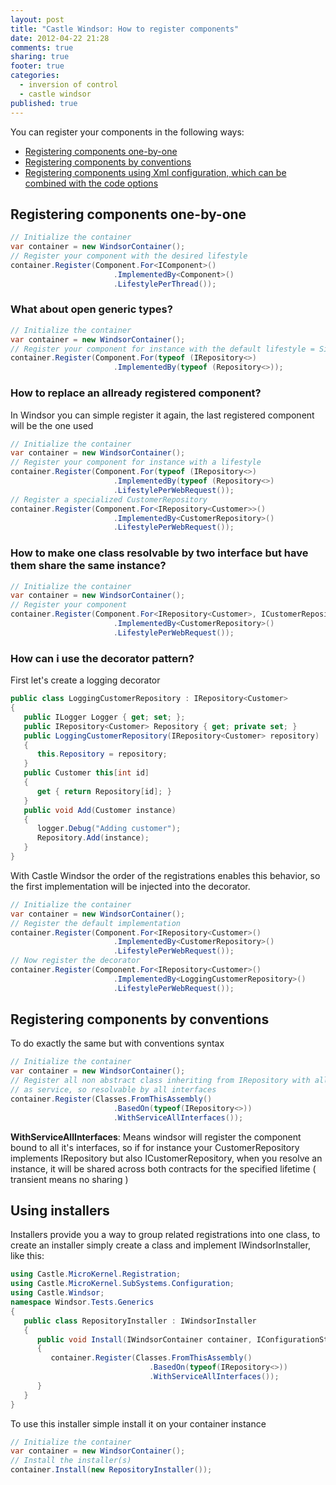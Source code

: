 ```yaml
---
layout: post
title: "Castle Windsor: How to register components"
date: 2012-04-22 21:28
comments: true
sharing: true
footer: true
categories:
  - inversion of control
  - castle windsor
published: true
---
```


You can register your components in the following ways:

- [Registering components one-by-one](https://github.com/castleproject/Windsor/blob/master/docs/registering-components-one-by-one.md)
- [Registering components by conventions](https://github.com/castleproject/Windsor/blob/master/docs/registering-components-by-conventions.md)
- [Registering components using Xml configuration, which can be combined with the code options](https://github.com/castleproject/Windsor/blob/master/docs/xml-registration-reference.md)

## Registering components one-by-one

```csharp
// Initialize the container
var container = new WindsorContainer();
// Register your component with the desired lifestyle
container.Register(Component.For<IComponent>()
                       .ImplementedBy<Component>()
                       .LifestylePerThread());
```

### What about open generic types?

```csharp
// Initialize the container
var container = new WindsorContainer();
// Register your component for instance with the default lifestyle = Singleton
container.Register(Component.For(typeof (IRepository<>)
                       .ImplementedBy(typeof (Repository<>));
```

### How to replace an allready registered component?

In Windsor you can simple register it again, the last registered component will be the one used

```csharp
// Initialize the container
var container = new WindsorContainer();
// Register your component for instance with a lifestyle
container.Register(Component.For(typeof (IRepository<>)
                       .ImplementedBy(typeof (Repository<>)
                       .LifestylePerWebRequest());
// Register a specialized CustomerRepository
container.Register(Component.For<IRepository<Customer>>()
                       .ImplementedBy<CustomerRepository>()
                       .LifestylePerWebRequest());
```

### How to make one class resolvable by two interface but have them share the same instance?

```csharp
// Initialize the container
var container = new WindsorContainer();
// Register your component
container.Register(Component.For<IRepository<Customer>, ICustomerRepository>()
                       .ImplementedBy<CustomerRepository>()
                       .LifestylePerWebRequest());
```

### How can i use the decorator pattern?

First let's create a logging decorator

```csharp
public class LoggingCustomerRepository : IRepository<Customer>
{
   public ILogger Logger { get; set; };
   public IRepository<Customer> Repository { get; private set; }
   public LoggingCustomerRepository(IRepository<Customer> repository)
   {
      this.Repository = repository;
   }
   public Customer this[int id]
   {
      get { return Repository[id]; }
   }
   public void Add(Customer instance)
   {
      logger.Debug("Adding customer");
      Repository.Add(instance);
   }
}
```

With Castle Windsor the order of the registrations enables this behavior, so the first implementation will be injected into the decorator.

```csharp
// Initialize the container
var container = new WindsorContainer();
// Register the default implementation
container.Register(Component.For<IRepository<Customer>()
                       .ImplementedBy<CustomerRepository>()
                       .LifestylePerWebRequest());
// Now register the decorator
container.Register(Component.For<IRepository<Customer>()
                       .ImplementedBy<LoggingCustomerRepository>()
                       .LifestylePerWebRequest());
```

## Registering components by conventions

To do exactly the same but with conventions syntax

```csharp
// Initialize the container
var container = new WindsorContainer();
// Register all non abstract class inheriting from IRepository with all interfaces
// as service, so resolvable by all interfaces
container.Register(Classes.FromThisAssembly()
                       .BasedOn(typeof(IRepository<>))
                       .WithServiceAllInterfaces());
```

**WithServiceAllInterfaces**: Means windsor will register the component bound to all it's interfaces, so if for instance your CustomerRepository implements IRepository<Customer> but also ICustomerRepository, when you resolve an instance, it will be shared across both contracts for the specified lifetime ( transient means no sharing )

## Using installers

Installers provide you a way to group related registrations into one class, to create an installer simply create a class and implement IWindsorInstaller, like this:

```csharp
using Castle.MicroKernel.Registration;
using Castle.MicroKernel.SubSystems.Configuration;
using Castle.Windsor;
namespace Windsor.Tests.Generics
{
   public class RepositoryInstaller : IWindsorInstaller
   {
      public void Install(IWindsorContainer container, IConfigurationStore store)
      {
         container.Register(Classes.FromThisAssembly()
                               .BasedOn(typeof(IRepository<>))
                               .WithServiceAllInterfaces());
      }
   }
}
```

To use this installer simple install it on your container instance

```csharp
// Initialize the container
var container = new WindsorContainer();
// Install the installer(s)
container.Install(new RepositoryInstaller());
```
